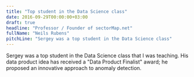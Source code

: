 ```yaml
---
title: "Top student in the Data Science class"
date: 2016-09-29T00:00:00+03:00
draft: true
headline: "Professor / Founder of sectorMap.net"
fullName: "Neils Rubens"
pitchLine: "Sergey was a top student in the Data Science class"
---
```


Sergey was a top student in the Data Science class that I was teaching.
His data product idea has received a "Data Product Finalist" award; he proposed an innovative approach to anomaly detection.
